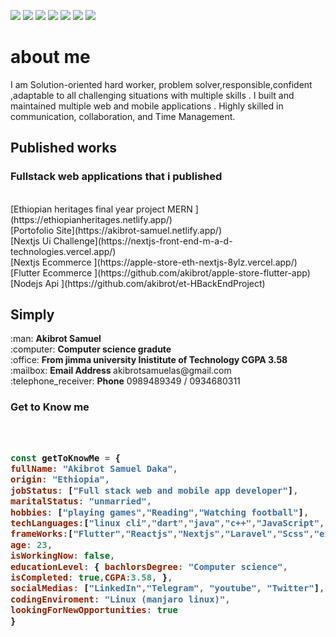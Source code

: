 ![](https://media.geeksforgeeks.org/wp-content/uploads/20210210123840/20210210123720.gif)
![](https://img.shields.io/github/stars/pandao/editor.md.svg) ![](https://img.shields.io/github/forks/pandao/editor.md.svg) ![](https://img.shields.io/github/tag/pandao/editor.md.svg) ![](https://img.shields.io/github/release/pandao/editor.md.svg) ![](https://img.shields.io/github/issues/pandao/editor.md.svg) ![](https://img.shields.io/bower/v/editor.md.svg)

<h1>about me</h1>
<p>

I am Solution-oriented hard worker, problem solver,responsible,confident ,adaptable to all
challenging situations with multiple skills . I built and maintained multiple web and mobile
applications . Highly skilled in communication, collaboration, and Time Management.

</p>

<h2>Published works</h2>

<h3>Fullstack web applications that i published</h3> <br>
[Ethiopian heritages final year project MERN ](https://ethiopianheritages.netlify.app/) <br>
[Portofolio Site](https://akibrot-samuel.netlify.app/) <br>
[Nextjs Ui Challenge](https://nextjs-front-end-m-a-d-technologies.vercel.app/) <br>
[Nextjs Ecommerce ](https://apple-store-eth-nextjs-8ylz.vercel.app/) <br>
[Flutter Ecommerce ](https://github.com/akibrot/apple-store-flutter-app) <br>
[Nodejs Api ](https://github.com/akibrot/et-HBackEndProject) <br>





<h2>Simply</h2> 
:man: <b>Akibrot Samuel </b><br>
:computer: <b>Computer science gradute </b><br>
:office: <b>From jimma university Inistitute of Technology CGPA 3.58</b><br>
:mailbox: <b>Email Address </b> akibrotsamuelas@gmail.com<br>
:telephone_receiver: <b>Phone</b> 0989489349 / 0934680311



<h3>Get to Know me<h3>　

```javascript
const getToKnowMe = { 
fullName: "Akibrot Samuel Daka",
origin: "Ethiopia", 
jobStatus: ["Full stack web and mobile app developer"], 
maritalStatus: "unmarried", 
hobbies: ["playing games","Reading","Watching football"], 
techLanguages:["linux cli","dart","java","c++","JavaScript","HTML","php","nodejs","css"],
frameWorks:["Flutter","Reactjs","Nextjs","Laravel","Scss","express",""], 
age: 23, 
isWorkingNow: false, 
educationLevel: { bachlorsDegree: "Computer science",
isCompleted: true,CGPA:3.58, }, 
socialMedias: ["LinkedIn","Telegram", "youtube", "Twitter"], 
codingEnviroment: "Linux (manjaro linux)",
lookingForNewOpportunities: true
}
 


```

